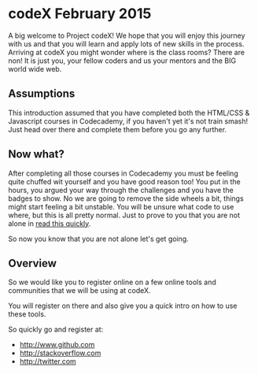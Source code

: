 # codeX February 2015

A big welcome to Project codeX! We hope that you will enjoy this journey with us and that you will learn and apply lots of new skills in the process. Arriving at codeX you might wonder where is the class rooms? There are non! It is just you, your fellow coders and us your mentors and the BIG world wide web.

## Assumptions

This introduction assumed that you have completed both the HTML/CSS & Javascript courses in Codecademy, if you haven't yet it's not train smash! Just head over there and complete them before you go any further.

## Now what?

After completing all those courses in Codecademy you must be feeling quite chuffed wit yourself and you have good reason too! You put in the hours, you argued your way through the challenges and you have the badges to show. No we are going to remove the side wheels a bit, things might start feeling a bit unstable. You will be unsure what code to use where, but this is all pretty normal. Just to prove to you that you are not alone in [read this quickly](http://www.vikingcodeschool.com/posts/why-learning-to-code-is-so-damn-hard).

So now you know that you are not alone let's get going.

## Overview

So we would like you to register online on a few online tools and communities that we will be using at codeX. 

You will register on there and also give you a quick intro on how to use these tools.

So quickly go and register at:
* http://www.github.com
* http://stackoverflow.com
* http://twitter.com





